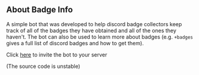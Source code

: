 ## About Badge Info

A simple bot that was developed to help discord badge collectors keep track of all of the badges they have obtained and all of the ones they haven't. The bot can also be used to learn more about badges (e.g. `+badges` gives a full list of discord badges and how to get them).

Click [here](https://discord.com/oauth2/authorize?client_id=747880781212418189&permissions=3072&scope=bot) to invite the bot to your server

(The source code is unstable)
